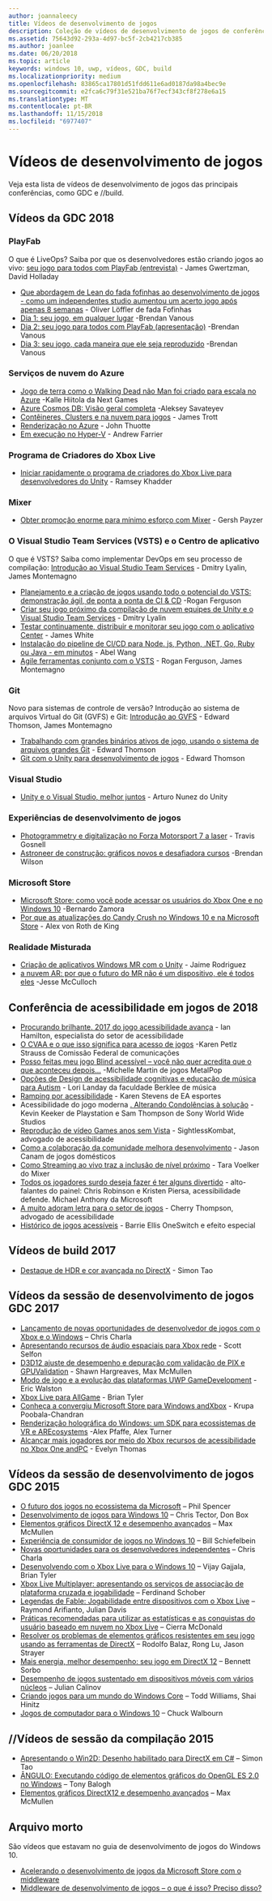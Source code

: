 ```yaml
---
author: joannaleecy
title: Vídeos de desenvolvimento de jogos
description: Coleção de vídeos de desenvolvimento de jogos de conferências como GDC e //build.
ms.assetid: 75643d92-293a-4d97-bc5f-2cb4217cb385
ms.author: joanlee
ms.date: 06/20/2018
ms.topic: article
keywords: windows 10, uwp, vídeos, GDC, build
ms.localizationpriority: medium
ms.openlocfilehash: 83865ca17801d51fdd611e6ad0187da98a4bec9e
ms.sourcegitcommit: e2fca6c79f31e521ba76f7ecf343cf8f278e6a15
ms.translationtype: MT
ms.contentlocale: pt-BR
ms.lasthandoff: 11/15/2018
ms.locfileid: "6977407"
---
```

# <a name="game-development-videos"></a>Vídeos de desenvolvimento de jogos

Veja esta lista de vídeos de desenvolvimento de jogos das principais conferências, como GDC e //build.

## <a name="gdc-2018-videos"></a>Vídeos da GDC 2018

### <a name="playfab"></a>PlayFab

O que é LiveOps? Saiba por que os desenvolvedores estão criando jogos ao vivo: [seu jogo para todos com PlayFab (entrevista)](https://channel9.msdn.com/Shows/Level-Up/Your-Game-For-Everyone-with-PlayFab) - James Gwertzman, David Holladay

* [Que abordagem de Lean do fada fofinhas ao desenvolvimento de jogos - como um independentes studio aumentou um acerto jogo após apenas 8 semanas](https://channel9.msdn.com/Shows/Level-Up/Fluffy-Fairys-Lean-Approach-to-Game-Development-How-an-Indie-Studio-Grew-a-Hit-Game-After-Only-8-W) - Oliver Löffler de fada Fofinhas
* [Dia 1: seu jogo, em qualquer lugar](https://channel9.msdn.com/Shows/Level-Up/Your-game-everywhere-PlayFab) -Brendan Vanous
* [Dia 2: seu jogo para todos com PlayFab (apresentação)](https://channel9.msdn.com/Shows/Level-Up/Your-Game-For-Everyone-With-PlayFab-Theater-Presentation) -Brendan Vanous
* [Dia 3: seu jogo, cada maneira que ele seja reproduzido](https://channel9.msdn.com/Shows/Level-Up/Your-game-every-way-its-played-PlayFab-Theater-Presentation) -Brendan Vanous

### <a name="azure-cloud-services"></a>Serviços de nuvem do Azure

* [Jogo de terra como o Walking Dead não Man foi criado para escala no Azure](https://channel9.msdn.com/Shows/Level-Up/How-The-Walking-Dead-No-Mans-Land-was-built-to-scale-on-Azure-Theater-Presentation) -Kalle Hiitola da Next Games
* [Azure Cosmos DB: Visão geral completa](https://channel9.msdn.com/Shows/Level-Up/Azure-Cosmos-DB-Comprehensive-Overview) -Aleksey Savateyev
* [Contêineres, Clusters e na nuvem para jogos](https://channel9.msdn.com/Shows/Level-Up/Containers-Clusters-and-the-Cloud-for-Gaming-Theater-Presentation-1) - James Trott
* [Renderização no Azure](https://channel9.msdn.com/Shows/Level-Up/Rendering-in-Azure-Theater-Presentation) - John Thuotte
* [Em execução no Hyper-V](https://channel9.msdn.com/Shows/Level-Up/Running-on-a-Hypervisor-Theater-Presentation) - Andrew Farrier

### <a name="xbox-live-creators-program"></a>Programa de Criadores do Xbox Live

* [Iniciar rapidamente o programa de criadores do Xbox Live para desenvolvedores do Unity](https://channel9.msdn.com/Shows/Level-Up/Xbox-Live-Creators-Program-Jumpstart-for-Unity-Developers) - Ramsey Khadder

### <a name="mixer"></a>Mixer

* [Obter promoção enorme para mínimo esforço com Mixer](https://channel9.msdn.com/Shows/Level-Up/Get-massive-promotion-for-minimal-effort-with-Mixer-Theater-presentation) - Gersh Payzer

### <a name="visual-studio-team-services-vsts-and-app-center"></a>O Visual Studio Team Services (VSTS) e o Centro de aplicativo

O que é VSTS? Saiba como implementar DevOps em seu processo de compilação: [Introdução ao Visual Studio Team Services](https://channel9.msdn.com/Shows/Level-Up/Introduction-to-Visual-Studio-Team-Services) - Dmitry Lyalin, James Montemagno

* [Planejamento e a criação de jogos usando todo o potencial do VSTS: demonstração ágil, de ponta a ponta de CI & CD](https://channel9.msdn.com/Shows/Level-Up/Planning-and-building-games-using-the-full-power-of-VSTS-Agile-CI--CD-end-to-end-demo) -Rogan Ferguson
* [Criar seu jogo próximo da compilação de nuvem equipes de Unity e o Visual Studio Team Services](https://channel9.msdn.com/Shows/Level-Up/Build-your-next-game-powered-by-Visual-Studio-Team-Services-and-Unity-Teams-cloud-build-Theater) - Dmitry Lyalin
* [Testar continuamente, distribuir e monitorar seu jogo com o aplicativo Center](https://channel9.msdn.com/Shows/Level-Up/Continuously-Test-distribute-and-monitor-your-game-with-App-Center-Theater-Presentation) - James White
* [Instalação do pipeline de CI/CD para Node. js, Python, .NET, Go, Ruby ou Java - em minutos](https://channel9.msdn.com/Shows/Level-Up/Setup-your-CICD-pipeline-for-Nodejs-Python-NET-Go-Ruby-or-Java-in-Minutes) - Abel Wang
* [Agile ferramentas conjunto com o VSTS](https://channel9.msdn.com/Shows/Level-Up/Agile-tooling-set-with-VSTS) - Rogan Ferguson, James Montemagno

### <a name="git"></a>Git

Novo para sistemas de controle de versão? Introdução ao sistema de arquivos Virtual do Git (GVFS) e Git: [Introdução ao GVFS](https://channel9.msdn.com/Shows/Level-Up/Introduction-to-GVFS) - Edward Thomson, James Montemagno

* [Trabalhando com grandes binários ativos de jogo, usando o sistema de arquivos grandes Git](https://channel9.msdn.com/Shows/Level-Up/Working-with-large-binary-game-assets-using-Git-Large-File-system) - Edward Thomson
* [Git com o Unity para desenvolvimento de jogos](https://channel9.msdn.com/Shows/Level-Up/Git-with-Unity-for-Game-Development) - Edward Thomson

### <a name="visual-studio"></a>Visual Studio

* [Unity e o Visual Studio, melhor juntos](https://channel9.msdn.com/Shows/Level-Up/Unity-and-Visual-Studio-better-together) - Arturo Nunez do Unity

### <a name="game-development-experiences"></a>Experiências de desenvolvimento de jogos

* [Photogrammetry e digitalização no Forza Motorsport 7 a laser](https://channel9.msdn.com/Shows/Level-Up/Photogrammetry-and-Laser-Scanning-in-Forza-Motorsport-7-Theater-Presentation-1) - Travis Gosnell
* [Astroneer de construção: gráficos novos e desafiadora cursos](https://channel9.msdn.com/Shows/Level-Up/Building-Astroneer-Charting-new-and-challenging-courses) -Brendan Wilson

### <a name="microsoft-store"></a>Microsoft Store

* [Microsoft Store: como você pode acessar os usuários do Xbox One e no Windows 10](https://channel9.msdn.com/Shows/Level-Up/Microsoft-Store-How-You-Can-Reach-Xbox-One-and-Windows-10-users) -Bernardo Zamora
* [Por que as atualizações do Candy Crush no Windows 10 e na Microsoft Store](https://channel9.msdn.com/Shows/Level-Up/Why-Candy-Crush-on-Windows-10-and-in-Microsoft-Store) - Alex von Roth de King

### <a name="mixed-reality"></a>Realidade Misturada

* [Criação de aplicativos Windows MR com o Unity](https://channel9.msdn.com/Shows/Level-Up/Building-Windows-MR-Apps-with-Unity) - Jaime Rodriguez
* [a nuvem AR: por que o futuro do MR não é um dispositivo, ele é todos eles](https://channel9.msdn.com/Shows/Level-Up/The-AR-Cloud-Why-the-future-of-MR-is-not-a-device-itsall-of-them) -Jesse McCulloch

## <a name="game-accessibility-conference-2018"></a>Conferência de acessibilidade em jogos de 2018

* [Procurando brilhante. 2017 do jogo acessibilidade avança](https://channel9.msdn.com/Shows/Level-Up/GAConf-2018-Looking-Bright-2017s-Game-Accessibility-Advances) - Ian Hamilton, especialista do setor de acessibilidade
* [O CVAA e o que isso significa para acesso de jogos](https://channel9.msdn.com/Shows/Level-Up/GAConf-2018-The-CVAA-and-What-it-Means-for-Gaming-Access) -Karen Petlz Strauss de Comissão Federal de comunicações
* [Posso feitas meu jogo Blind acessível – você não quer acredita que o que aconteceu depois...](https://channel9.msdn.com/Shows/Level-Up/GAConf-2018-I-Made-My-Game-Blind-Accessible--You-Wont-Believe-What-Happened-Next) -Michelle Martin de jogos MetalPop
* [Opções de Design de acessibilidade cognitivas e educação de música para Autism](https://channel9.msdn.com/Shows/Level-Up/GAConf-2018-Cognitive-Accessibility-Design-Choices-and-Music-Education-for-Autism) - Lori Landay da faculdade Berklee de música
* [Ramping por acessibilidade](https://channel9.msdn.com/Shows/Level-Up/GAConf-2018-Ramping-Up-Accessibility) - Karen Stevens de EA esportes
* Acessibilidade do jogo moderna [. Alterando Condolências à solução](https://channel9.msdn.com/Shows/Level-Up/GAConf-2018-Modern-Game-Accessibility-Changing-Sympathy-to-Solution) -Kevin Keeker de Playstation e Sam Thompson de Sony World Wide Studios
* [Reprodução de vídeo Games anos sem Vista](https://channel9.msdn.com/Shows/Level-Up/GAConf-2018-Playing-Mainstream-Video-Games-Without-Sight) - SightlessKombat, advogado de acessibilidade
* [Como a colaboração da comunidade melhora desenvolvimento](https://channel9.msdn.com/Shows/Level-Up/GAConf-2018-How-Community-Collaboration-Improves-Development) - Jason Canam de jogos domésticos
* [Como Streaming ao vivo traz a inclusão de nível próximo](https://channel9.msdn.com/Shows/Level-Up/GAConf-2018-Beyond-Gaming-How-Live-Streaming-Brings-Next-Level-Inclusion) - Tara Voelker do Mixer
* [Todos os jogadores surdo deseja fazer é ter alguns divertido](https://channel9.msdn.com/Shows/Level-Up/GAConf-2018-All-Deaf-Gamers-Wanna-Do-is-Have-Some-Fun) - alto-falantes do painel: Chris Robinson e Kristen Piersa, acessibilidade defende. Michael Anthony da Microsoft
* [A muito adoram letra para o setor de jogos](https://channel9.msdn.com/Shows/Level-Up/GAConf-2018-A-Fraught-Love-Letter-to-the-Games-Industry) - Cherry Thompson, advogado de acessibilidade
* [Histórico de jogos acessíveis](https://channel9.msdn.com/Shows/Level-Up/GAConf-2018-Accessible-Gaming-History) - Barrie Ellis OneSwitch e efeito especial

## <a name="build-2017-videos"></a>Vídeos de build 2017

* [Destaque de HDR e cor avançada no DirectX](https://channel9.msdn.com/Events/Build/2017/P4061) - Simon Tao

## <a name="gdc-2017-game-dev-session-videos"></a>Vídeos da sessão de desenvolvimento de jogos GDC 2017

* [Lançamento de novas oportunidades de desenvolvedor de jogos com o Xbox e o Windows](https://channel9.msdn.com/Events/GDC/GDC-2017/GDC2017-001) – Chris Charla
* [Apresentando recursos de áudio espaciais para Xbox rede](https://channel9.msdn.com/Events/GDC/GDC-2017/GDC2017-002) - Scott Selfon
* [D3D12 ajuste de desempenho e depuração com validação de PIX e GPUValidation](https://channel9.msdn.com/Events/GDC/GDC-2017/GDC2017-003) - Shawn Hargreaves, Max McMullen
* [Modo de jogo e a evolução das plataformas UWP GameDevelopment](https://channel9.msdn.com/Events/GDC/GDC-2017/GDC2017-004) - Eric Walston
* [Xbox Live para AllGame](https://channel9.msdn.com/Events/GDC/GDC-2017/GDC2017-005) - Brian Tyler
* [Conheça a convergiu Microsoft Store para Windows andXbox](https://channel9.msdn.com/Events/GDC/GDC-2017/GDC2017-006) - Krupa Poobala-Chandran
* [Renderização holográfica do Windows: um SDK para ecossistemas de VR e AREcosystems](https://channel9.msdn.com/Events/GDC/GDC-2017/GDC2017-008) -Alex Pfaffe, Alex Turner
* [Alcançar mais jogadores por meio do Xbox recursos de acessibilidade no Xbox One andPC](https://channel9.msdn.com/Events/GDC/GDC-2017/GDC2017-009) - Evelyn Thomas

## <a name="gdc-2015-game-dev-session-videos"></a>Vídeos da sessão de desenvolvimento de jogos GDC 2015

-   [O futuro dos jogos no ecossistema da Microsoft](http://channel9.msdn.com/Events/GDC/GDC-2015/The-Future-of-Gaming-Across-the-Microsoft-Ecosystem) – Phil Spencer
-   [Desenvolvimento de jogos para Windows 10](http://channel9.msdn.com/Events/GDC/GDC-2015/Developing-Games-for-Windows-10) – Chris Tector, Don Box
-   [Elementos gráficos DirectX 12 e desempenho avançados](http://channel9.msdn.com/Events/GDC/GDC-2015/Advanced-DirectX12-Graphics-and-Performance) – Max McMullen
-   [Experiência de consumidor de jogos no Windows 10](http://channel9.msdn.com/Events/GDC/GDC-2015/Gaming-Consumer-Experience-on-Windows-10) – Bill Schiefelbein
-   [Novas oportunidades para os desenvolvedores independentes](http://channel9.msdn.com/Events/GDC/GDC-2015/New-Opportunities-for-Independent-Developers) – Chris Charla
-   [Desenvolvendo com o Xbox Live para o Windows 10](http://channel9.msdn.com/Events/GDC/GDC-2015/Developing-with-Xbox-Live-for-Windows-10) – Vijay Gajjala, Brian Tyler
-   [Xbox Live Multiplayer: apresentando os serviços de associação de plataforma cruzada e jogabilidade](http://channel9.msdn.com/Events/GDC/GDC-2015/Xbox-Live-Multiplayer-Introducing-services-for-cross-platform-matchmaking-and-gameplay) – Ferdinand Schober
-   [Legendas de Fable: Jogabilidade entre dispositivos com o Xbox Live](http://channel9.msdn.com/Events/GDC/GDC-2015/Fable-Legends-Cross-device-Gameplay-with-Xbox-Live) – Raymond Arifianto, Julian Davis
-   [Práticas recomendadas para utilizar as estatísticas e as conquistas do usuário baseado em nuvem no Xbox Live](http://channel9.msdn.com/Events/GDC/GDC-2015/Best-Practices-for-Leveraging-Cloud-Based-User-Stats-and-Achievements-in-Xbox-Live) – Cierra McDonald
-   [Resolver os problemas de elementos gráficos resistentes em seu jogo usando as ferramentas de DirectX](http://channel9.msdn.com/Events/GDC/GDC-2015/Solve-the-Tough-Graphics-Problems-with-your-Game-Using-DirectX-Tools) – Rodolfo Balaz, Rong Lu, Jason Strayer
-   [Mais energia, melhor desempenho: seu jogo em DirectX 12](http://channel9.msdn.com/Events/GDC/GDC-2015/Better-Power-Better-Performance-Your-Game-on-DirectX12) – Bennett Sorbo
-   [Desempenho de jogos sustentado em dispositivos móveis com vários núcleos](http://channel9.msdn.com/Events/GDC/GDC-2015/Sustained-gaming-performance-in-multi-core-mobile-devices) – Julian Calinov
-   [Criando jogos para um mundo do Windows Core](http://channel9.msdn.com/Events/GDC/GDC-2015/Designing-Games-for-a-Windows-Core-World) – Todd Williams, Shai Hinitz
-   [Jogos de computador para o Windows 10](http://channel9.msdn.com/Events/GDC/GDC-2015/PC-Games-for-Windows-10) – Chuck Walbourn

## <a name="build-2015-session-videos"></a>//Vídeos de sessão da compilação 2015

-   [Apresentando o Win2D: Desenho habilitado para DirectX em C#](https://channel9.msdn.com/Events/Build/2015/2-631) – Simon Tao
-   [ÂNGULO: Executando código de elementos gráficos do OpenGL ES 2.0 no Windows](https://channel9.msdn.com/Events/Build/2015/3-686) – Tony Balogh
-   [Elementos gráficos DirectX12 e desempenho avançados](https://channel9.msdn.com/Events/Build/2015/3-673) – Max McMullen
 

## <a name="archive"></a>Arquivo morto

São vídeos que estavam no guia de desenvolvimento de jogos do Windows 10.

- [Acelerando o desenvolvimento de jogos da Microsoft Store com o middleware](https://channel9.msdn.com/Events/Build/2013/3-187)
- [Middleware de desenvolvimento de jogos – o que é isso? Preciso disso?](https://channel9.msdn.com/Series/Windows-Store-Developer-Solutions/Game-Development-Middleware-What-is-it-Do-I-need-it-)

